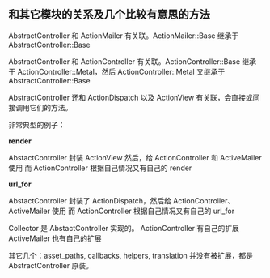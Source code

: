 ## 和其它模块的关系及几个比较有意思的方法

AbstractController 和 ActionMailer 有关联。ActionMailer::Base 继承于 AbstractController::Base

AbstractController 和 ActionController 有关联。ActionController::Base 继承于 ActionController::Metal，然后 ActionController::Metal 又继承于 AbstractController::Base

AbstractController 还和 ActionDispatch 以及 ActionView 有关联，会直接或间接调用它们的方法。

非常典型的例子：

**render**

AbstactController 封装 ActionView
然后，给 ActionController 和 ActiveMailer 使用
而 ActionController 根据自己情况又有自己的 render

**url_for**

AbstactController 封装了 ActionDispatch，然后给 ActionController、ActiveMailer 使用
而 ActionController 根据自己情况又有自己的 url_for

Collector 是 AbstactController 实现的。
ActionController 有自己的扩展
ActiveMailer 也有自己的扩展

其它几个：asset_paths, callbacks, helpers, translation 并没有被扩展，都是 AbstractController 原装。
